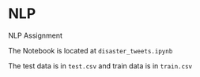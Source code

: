 # NLP
NLP Assignment

The Notebook is located at `disaster_tweets.ipynb` 

The test data is in `test.csv` and train data is in `train.csv`